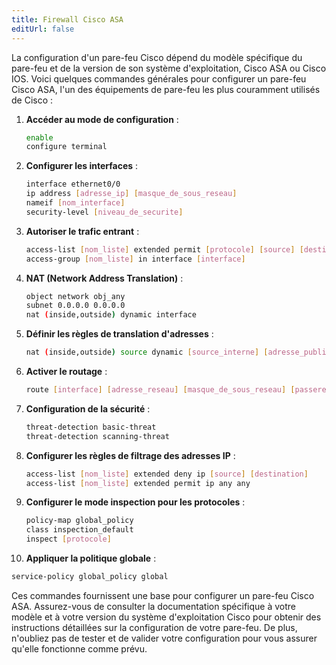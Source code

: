 ```yaml
---
title: Firewall Cisco ASA
editUrl: false
---
```


La configuration d'un pare-feu Cisco dépend du modèle spécifique du pare-feu et de la version de son système d'exploitation, Cisco ASA ou Cisco IOS. Voici quelques commandes générales pour configurer un pare-feu Cisco ASA, l'un des équipements de pare-feu les plus couramment utilisés de Cisco :

1. **Accéder au mode de configuration** :

   ```bash
   enable
   configure terminal
   ```

2. **Configurer les interfaces** :

   ```bash
   interface ethernet0/0
   ip address [adresse_ip] [masque_de_sous_reseau]
   nameif [nom_interface]
   security-level [niveau_de_securite]
   ```

3. **Autoriser le trafic entrant** :

   ```bash
   access-list [nom_liste] extended permit [protocole] [source] [destination] [port]
   access-group [nom_liste] in interface [interface]
   ```

4. **NAT (Network Address Translation)** :

   ```bash
   object network obj_any
   subnet 0.0.0.0 0.0.0.0
   nat (inside,outside) dynamic interface
   ```

5. **Définir les règles de translation d'adresses** :

   ```bash
   nat (inside,outside) source dynamic [source_interne] [adresse_publique]
   ```

6. **Activer le routage** :

   ```bash
   route [interface] [adresse_reseau] [masque_de_sous_reseau] [passerelle]
   ```

7. **Configuration de la sécurité** :

   ```bash
   threat-detection basic-threat
   threat-detection scanning-threat
   ```

8. **Configurer les règles de filtrage des adresses IP** :

   ```bash
   access-list [nom_liste] extended deny ip [source] [destination]
   access-list [nom_liste] extended permit ip any any
   ```

9. **Configurer le mode inspection pour les protocoles** :

   ```bash
   policy-map global_policy
   class inspection_default
   inspect [protocole]
   ```

10. **Appliquer la politique globale** :

   ```bash
   service-policy global_policy global
   ```

Ces commandes fournissent une base pour configurer un pare-feu Cisco ASA. Assurez-vous de consulter la documentation spécifique à votre modèle et à votre version du système d'exploitation Cisco pour obtenir des instructions détaillées sur la configuration de votre pare-feu. De plus, n'oubliez pas de tester et de valider votre configuration pour vous assurer qu'elle fonctionne comme prévu.
